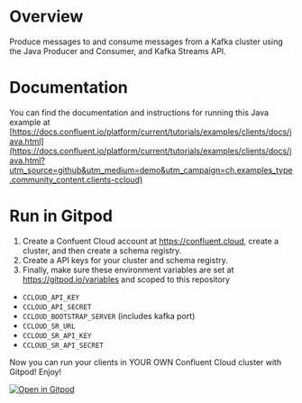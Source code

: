 # Overview

Produce messages to and consume messages from a Kafka cluster using the Java Producer and Consumer, and Kafka Streams API.


# Documentation

You can find the documentation and instructions for running this Java example at [https://docs.confluent.io/platform/current/tutorials/examples/clients/docs/java.html](https://docs.confluent.io/platform/current/tutorials/examples/clients/docs/java.html?utm_source=github&utm_medium=demo&utm_campaign=ch.examples_type.community_content.clients-ccloud)

# Run in Gitpod

1. Create a Confuent Cloud account at https://confluent.cloud, create a cluster, and then create a schema registry.
2. Create a API keys for your cluster and schema registry.
1. Finally, make sure these environment variables are set at https://gitpod.io/variables and scoped to this repository
  - `CCLOUD_API_KEY`
  - `CCLOUD_API_SECRET`
  - `CCLOUD_BOOTSTRAP_SERVER` (includes kafka port)
  - `CCLOUD_SR_URL`
  - `CCLOUD_SR_API_KEY`
  - `CCLOUD_SR_API_SECRET`

Now you can run your clients in YOUR OWN Confluent Cloud cluster with Gitpod! Enjoy!

[![Open in Gitpod](https://gitpod.io/button/open-in-gitpod.svg)](https://gitpod.io/#https://github.com/chuck-confluent/ccloud-gitpod-demo)


